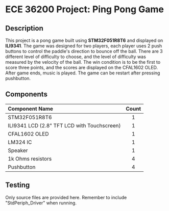 # ECE 36200 Project: Ping Pong Game

## Description
This project is a pong game built using __STM32F051R8T6__ and displayed on __ILI9341__. The game was designed for two players, each player uses 2 push buttons to control the paddle's direction to bounce off the ball. There are 3 different level of difficulty to choose, and the level of difficulty was measured by the velocity of the ball. The win condition is to be the first to score three points, and the scores are displayed on the CFAL1602 OLED. After game ends, music is played. The game can be restart after pressing pushbutton.

## Components
|Component Name                             |Count  |
| :---                                      | :---: |
|STM32F051R8T6                              |1      |
|ILI9341 LCD (2.8" TFT LCD with Touchscreen)|1      |
|CFAL1602 OLED                              |1      |
|LM324 IC                                   |1      |
|Speaker                                    |1      |
|1k Ohms resistors                          |4      |
|Pushbutton                                 |4      |

## Testing
Only source files are provided here. Remember to include "StdPeriph_Driver" when running.
